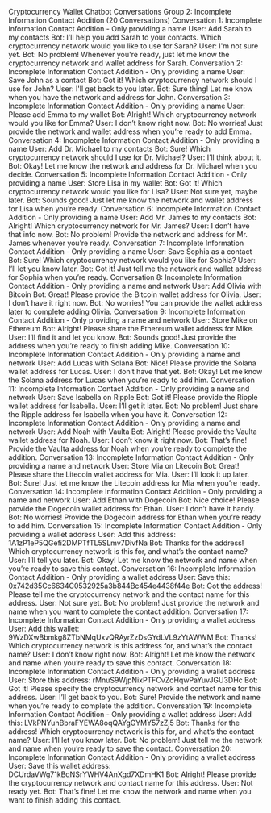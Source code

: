 Cryptocurrency Wallet Chatbot Conversations
Group 2: Incomplete Information Contact Addition (20 Conversations)
Conversation 1: Incomplete Information Contact Addition - Only providing a name
User: Add Sarah to my contacts
Bot: I'll help you add Sarah to your contacts. Which cryptocurrency network would you like to use for Sarah?
User: I'm not sure yet.
Bot: No problem! Whenever you're ready, just let me know the cryptocurrency network and wallet address for Sarah.
Conversation 2: Incomplete Information Contact Addition - Only providing a name
User: Save John as a contact
Bot: Got it! Which cryptocurrency network should I use for John?
User: I'll get back to you later.
Bot: Sure thing! Let me know when you have the network and address for John.
Conversation 3: Incomplete Information Contact Addition - Only providing a name
User: Please add Emma to my wallet
Bot: Alright! Which cryptocurrency network would you like for Emma?
User: I don’t know right now.
Bot: No worries! Just provide the network and wallet address when you’re ready to add Emma.
Conversation 4: Incomplete Information Contact Addition - Only providing a name
User: Add Dr. Michael to my contacts
Bot: Sure! Which cryptocurrency network should I use for Dr. Michael?
User: I’ll think about it.
Bot: Okay! Let me know the network and address for Dr. Michael when you decide.
Conversation 5: Incomplete Information Contact Addition - Only providing a name
User: Store Lisa in my wallet
Bot: Got it! Which cryptocurrency network would you like for Lisa?
User: Not sure yet, maybe later.
Bot: Sounds good! Just let me know the network and wallet address for Lisa when you’re ready.
Conversation 6: Incomplete Information Contact Addition - Only providing a name
User: Add Mr. James to my contacts
Bot: Alright! Which cryptocurrency network for Mr. James?
User: I don’t have that info now.
Bot: No problem! Provide the network and address for Mr. James whenever you’re ready.
Conversation 7: Incomplete Information Contact Addition - Only providing a name
User: Save Sophia as a contact
Bot: Sure! Which cryptocurrency network would you like for Sophia?
User: I’ll let you know later.
Bot: Got it! Just tell me the network and wallet address for Sophia when you’re ready.
Conversation 8: Incomplete Information Contact Addition - Only providing a name and network
User: Add Olivia with Bitcoin
Bot: Great! Please provide the Bitcoin wallet address for Olivia.
User: I don’t have it right now.
Bot: No worries! You can provide the wallet address later to complete adding Olivia.
Conversation 9: Incomplete Information Contact Addition - Only providing a name and network
User: Store Mike on Ethereum
Bot: Alright! Please share the Ethereum wallet address for Mike.
User: I’ll find it and let you know.
Bot: Sounds good! Just provide the address when you’re ready to finish adding Mike.
Conversation 10: Incomplete Information Contact Addition - Only providing a name and network
User: Add Lucas with Solana
Bot: Nice! Please provide the Solana wallet address for Lucas.
User: I don’t have that yet.
Bot: Okay! Let me know the Solana address for Lucas when you’re ready to add him.
Conversation 11: Incomplete Information Contact Addition - Only providing a name and network
User: Save Isabella on Ripple
Bot: Got it! Please provide the Ripple wallet address for Isabella.
User: I’ll get it later.
Bot: No problem! Just share the Ripple address for Isabella when you have it.
Conversation 12: Incomplete Information Contact Addition - Only providing a name and network
User: Add Noah with Vaulta
Bot: Alright! Please provide the Vaulta wallet address for Noah.
User: I don’t know it right now.
Bot: That’s fine! Provide the Vaulta address for Noah when you’re ready to complete the addition.
Conversation 13: Incomplete Information Contact Addition - Only providing a name and network
User: Store Mia on Litecoin
Bot: Great! Please share the Litecoin wallet address for Mia.
User: I’ll look it up later.
Bot: Sure! Just let me know the Litecoin address for Mia when you’re ready.
Conversation 14: Incomplete Information Contact Addition - Only providing a name and network
User: Add Ethan with Dogecoin
Bot: Nice choice! Please provide the Dogecoin wallet address for Ethan.
User: I don’t have it handy.
Bot: No worries! Provide the Dogecoin address for Ethan when you’re ready to add him.
Conversation 15: Incomplete Information Contact Addition - Only providing a wallet address
User: Add this address: 1A1zP1eP5QGefi2DMPTfTL5SLmv7DivfNa
Bot: Thanks for the address! Which cryptocurrency network is this for, and what’s the contact name?
User: I’ll tell you later.
Bot: Okay! Let me know the network and name when you’re ready to save this contact.
Conversation 16: Incomplete Information Contact Addition - Only providing a wallet address
User: Save this: 0x742d35Cc6634C0532925a3b844Bc454e4438f44e
Bot: Got the address! Please tell me the cryptocurrency network and the contact name for this address.
User: Not sure yet.
Bot: No problem! Just provide the network and name when you want to complete the contact addition.
Conversation 17: Incomplete Information Contact Addition - Only providing a wallet address
User: Add this wallet: 9WzDXwBbmkg8ZTbNMqUxvQRAyrZzDsGYdLVL9zYtAWWM
Bot: Thanks! Which cryptocurrency network is this address for, and what’s the contact name?
User: I don’t know right now.
Bot: Alright! Let me know the network and name when you’re ready to save this contact.
Conversation 18: Incomplete Information Contact Addition - Only providing a wallet address
User: Store this address: rMnuS9WjpNixPTFCvZoHqwPaYuvJGU3DHc
Bot: Got it! Please specify the cryptocurrency network and contact name for this address.
User: I’ll get back to you.
Bot: Sure! Provide the network and name when you’re ready to complete the addition.
Conversation 19: Incomplete Information Contact Addition - Only providing a wallet address
User: Add this: LVkPNYuhBbraFYEWA8oqQAYgGYMY57zZj5
Bot: Thanks for the address! Which cryptocurrency network is this for, and what’s the contact name?
User: I’ll let you know later.
Bot: No problem! Just tell me the network and name when you’re ready to save the contact.
Conversation 20: Incomplete Information Contact Addition - Only providing a wallet address
User: Save this wallet address: DCUrdaVWg71kBqNSrYWHV4AnXgd7XDmHK1
Bot: Alright! Please provide the cryptocurrency network and contact name for this address.
User: Not ready yet.
Bot: That’s fine! Let me know the network and name when you want to finish adding this contact.
